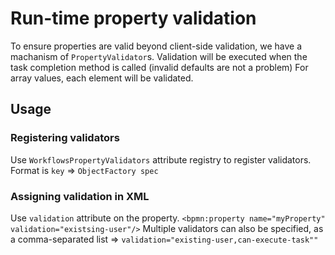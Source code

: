 # Run-time property validation

To ensure properties are valid beyond client-side validation, we have a machanism of `PropertyValidator`s.
Validation will be executed when the task completion method is called (invalid defaults are not a problem)
For array values, each element will be validated.

## Usage

### Registering validators
Use `WorkflowsPropertyValidators` attribute registry to register validators. Format is `key` => `ObjectFactory spec`

### Assigning validation in XML
Use `validation` attribute on the property. `<bpmn:property name="myProperty" validation="existsing-user"/>`
Multiple validators can also be specified, as a comma-separated list => `validation="existing-user,can-execute-task""`

